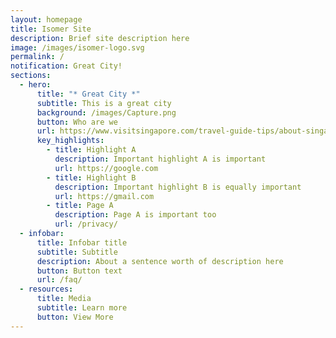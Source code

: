 ```yaml
---
layout: homepage
title: Isomer Site
description: Brief site description here
image: /images/isomer-logo.svg
permalink: /
notification: Great City!
sections:
  - hero:
      title: "* Great City *"
      subtitle: This is a great city
      background: /images/Capture.png
      button: Who are we
      url: https://www.visitsingapore.com/travel-guide-tips/about-singapore/
      key_highlights:
        - title: Highlight A
          description: Important highlight A is important
          url: https://google.com
        - title: Highlight B
          description: Important highlight B is equally important
          url: https://gmail.com
        - title: Page A
          description: Page A is important too
          url: /privacy/
  - infobar:
      title: Infobar title
      subtitle: Subtitle
      description: About a sentence worth of description here
      button: Button text
      url: /faq/
  - resources:
      title: Media
      subtitle: Learn more
      button: View More
---
```

